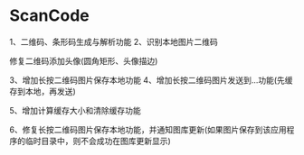 # ScanCode

1、二维码、条形码生成与解析功能
2、识别本地图片二维码

修复二维码添加头像(圆角矩形、头像描边)

3、增加长按二维码图片保存本地功能
4、增加长按二维码图片发送到...功能(先缓存到本地，再发送)

5、增加计算缓存大小和清除缓存功能

6、修复长按二维码图片保存本地功能，并通知图库更新(如果图片保存到该应用程序的临时目录中，则不会成功在图库更新显示)